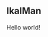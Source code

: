 IkalMan
------------------------------------------------------------------------------

Hello world!
